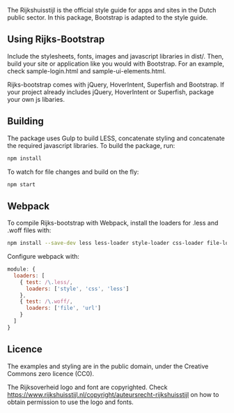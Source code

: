 The Rijkshuisstijl is the official style guide for apps and sites in the Dutch public sector. In this package, Bootstrap is adapted to the style guide.


## Using Rijks-Bootstrap

Include the stylesheets, fonts, images and javascript libraries in dist/. Then, build your site or application like you would with Bootstrap. For an example, check sample-login.html and sample-ui-elements.html.

Rijks-bootstrap comes with jQuery, HoverIntent, Superfish and Bootstrap. If your project already includes jQuery, HoverIntent or Superfish, package your own js libaries.

## Building

The package uses Gulp to build LESS, concatenate styling and concatenate the required javascript libraries. To build the package, run:

```bash
npm install
```

To watch for file changes and build on the fly:

```bash
npm start
```

## Webpack

To compile Rijks-bootstrap with  Webpack, install the loaders for .less and .woff files with:

```bash
npm install --save-dev less less-loader style-loader css-loader file-loader url-loader
```

Configure webpack with:

```js
module: {
  loaders: [
    { test: /\.less/,
      loaders: ['style', 'css', 'less']
    },
    { test: /\.woff/,
      loaders: ['file', 'url']
    }
  ]
}
```

## Licence

The examples and styling are in the public domain, under the Creative Commons zero licence (CC0).

The Rijksoverheid logo and font are copyrighted. Check https://www.rijkshuisstijl.nl/copyright/auteursrecht-rijkshuisstijl on how to obtain permission to use the logo and fonts.